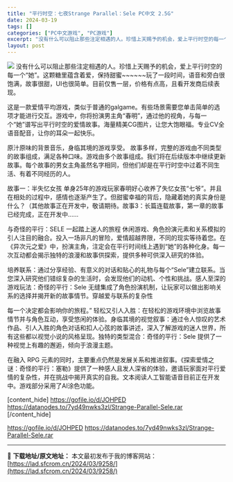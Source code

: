```yaml
---
title: "平行时空：七夜Strange Parallel：Sele PC中文 2.5G"
date: 2024-03-19
tags: []
categories: ["PC中文游戏", "PC游戏"]
excerpt: "没有什么可以阻止那些注定相遇的人。珍惜上天赐予的机会，爱上平行时空的每一个“她”。这颗糖里蕴含着爱，保持甜蜜~~~~~~玩了一段时间，语音和旁白很饱满，故事很甜，UI也很简单。目前仅售一层，价格有点高，且看开发商后续表现。 这是一款爱情平均游戏，类似于普通的galgame。有些场景需要您单击简单的选&hellip;"
layout: post
---
```


<img class="aligncenter" src="https://cdn.akamai.steamstatic.com/steam/apps/2455860/header.jpg?t=1710466934" />
没有什么可以阻止那些注定相遇的人。珍惜上天赐予的机会，爱上平行时空的每一个“她”。这颗糖里蕴含着爱，保持甜蜜~~~~~~玩了一段时间，语音和旁白很饱满，故事很甜，UI也很简单。目前仅售一层，价格有点高，且看开发商后续表现。

这是一款爱情平均游戏，类似于普通的galgame。有些场景需要您单击简单的选项才能进行交互。游戏中，你将扮演男主角“春明”，通过他的视角，与每一个“她”谱写出平行时空的爱情故事。海量精美CG图片，让您大饱眼福。专业CV全语音配音，让你的耳朵一起快乐。

原汁原味的背景音乐，身临其境的游戏享受。
故事多样，完整的游戏由不同类型的故事组成，满足各种口味。游戏由多个故事组成。我们将在后续版本中继续更新故事。每个故事的男女主角虽然名字相同，但他们却是在平行时空中过着不同生活、有着不同经历的人。

故事一：半失忆女孩 单身25年的游戏玩家春明好心收养了失忆女孩“七爷”。并且在相处的过程中，感情也逐渐产生了。但甜蜜幸福的背后，隐藏着她的真实身份是什么？（其他故事正在开发中，敬请期待。故事3：长篇连载故事，第一章的故事已经完成，正在开发中……

与奇怪的平行：SELE 一起踏上迷人的旅程
休闲游戏、角色扮演元素和关系模拟的引人注目的融合。投入一场非凡的冒险，爱情超越界限，不同的现实等待着您。在《异次元之爱》中，扮演主角，注定会在平行时间线上遇到“她”的各种化身。每一次互动都会揭示独特的浪漫和故事供探索，提供多种可供深入研究的体验。

培养联系：通过分享经验、有意义的对话和贴心的礼物与每个“Sele”建立联系。当您深入研究他们错综复杂的生活时，会发现他们的动机、个性和挑战。感人至深的游戏玩法：奇怪的平行：Sele 无缝集成了角色扮演机制，让玩家可以做出影响关系的选择并揭开新的故事情节。穿越爱与联系的复杂性

每一个决定都会影响你的旅程。”
轻松又引人入胜：在轻松的游戏环境中浏览故事情节并与角色互动，享受悠闲的体验。身临其境的视觉叙事：通过令人惊叹的艺术作品、引人入胜的角色对话和扣人心弦的故事讲述，深入了解游戏的迷人世界，所有这些都以视觉小说的风格呈现。独特的类型混合：奇怪的平行：Sele 提供了一种视觉上有趣的邂逅，倾向于浪漫主题。

在融入 RPG 元素的同时，主要重点仍然是发展关系和推进叙事。《探索爱情之谜：奇怪的平行：塞勒》提供了一种感人且发人深省的体验，邀请玩家面对平行爱情的复杂性，并在挑战中揭开真实的自我。文本阅读人工智能语音目前正在开发中。游戏部分采用了AI涂色功能。

[content_hide]
https://gofile.io/d/JOHPED
https://datanodes.to/7yd49nwks3zl/Strange-Parallel-Sele.rar
[/content_hide]

<!--wechatfans start-->
https://gofile.io/d/JOHPED
https://datanodes.to/7yd49nwks3zl/Strange-Parallel-Sele.rar
<!--wechatfans end-->

---
📖 **下载地址/原文地址：** 本文最初发布于我的博客网站：[https://lad.sfcrom.cn/2024/03/9258/](https://lad.sfcrom.cn/2024/03/9258/)
